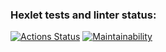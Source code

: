 ### Hexlet tests and linter status:
[![Actions Status](https://github.com/Mikselll/frontend-project-lvl2/workflows/hexlet-check/badge.svg)](https://github.com/Mikselll/frontend-project-lvl2/actions)
[![Maintainability](https://api.codeclimate.com/v1/badges/a99a88d28ad37a79dbf6/maintainability)](https://codeclimate.com/github/codeclimate/codeclimate/maintainability)
